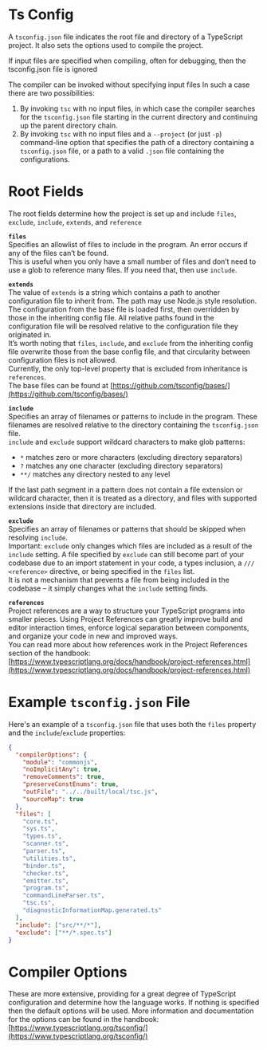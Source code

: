 # Ts Config
A `tsconfig.json` file indicates the root file and directory of a TypeScript project. It also sets the options used to compile the project.

If input files are specified when compiling, often for debugging, then the tsconfig.json file is ignored

The compiler can be invoked without specifying input files
In such a case there are two possibilities:
 
1. By invoking `tsc` with no input files, in which case the compiler searches for the `tsconfig.json` file starting in the current directory and continuing up the parent directory chain.  
2. By invoking `tsc` with no input files and a `--project` (or just `-p`) command-line option that specifies the path of a directory containing a `tsconfig.json` file, or a path to a valid `.json` file containing the configurations.  
 
# Root Fields
The root fields determine how the project is set up and include `files`, `exclude`, `include`, `extends`, and `reference`

**`files`**  
Specifies an allowlist of files to include in the program. An error occurs if any of the files can’t be found.  
This is useful when you only have a small number of files and don’t need to use a glob to reference many files. If you need that, then use `include`.  

**`extends`**  
The value of `extends` is a string which contains a path to another configuration file to inherit from. The path may use Node.js style resolution.  
The configuration from the base file is loaded first, then overridden by those in the inheriting config file. All relative paths found in the configuration file will be resolved relative to the configuration file they originated in.  
It’s worth noting that `files`, `include`, and `exclude` from the inheriting config file overwrite those from the base config file, and that circularity between configuration files is not allowed.  
Currently, the only top-level property that is excluded from inheritance is `references`.  
The base files can be found at [https://github.com/tsconfig/bases/](https://github.com/tsconfig/bases/)

**`include`**  
Specifies an array of filenames or patterns to include in the program. These filenames are resolved relative to the directory containing the `tsconfig.json` file.  
`include` and `exclude` support wildcard characters to make glob patterns:
- `*` matches zero or more characters (excluding directory separators)
- `?` matches any one character (excluding directory separators)
- `**/` matches any directory nested to any level

If the last path segment in a pattern does not contain a file extension or wildcard character, then it is treated as a directory, and files with supported extensions inside that directory are included.  

**`exclude`**  
Specifies an array of filenames or patterns that should be skipped when resolving `include`.  
Important: `exclude` only changes which files are included as a result of the `include` setting. A file specified by `exclude` can still become part of your codebase due to an import statement in your code, a types inclusion, a `/// <reference>` directive, or being specified in the `files` list.  
It is not a mechanism that prevents a file from being included in the codebase – it simply changes what the `include` setting finds.  

**`references`**  
Project references are a way to structure your TypeScript programs into smaller pieces. Using Project References can greatly improve build and editor interaction times, enforce logical separation between components, and organize your code in new and improved ways.  
You can read more about how references work in the Project References section of the handbook:
[https://www.typescriptlang.org/docs/handbook/project-references.html](https://www.typescriptlang.org/docs/handbook/project-references.html)

# Example `tsconfig.json` File

Here's an example of a `tsconfig.json` file that uses both the `files` property and the `include`/`exclude` properties:

```json
{
  "compilerOptions": {
    "module": "commonjs",
    "noImplicitAny": true,
    "removeComments": true,
    "preserveConstEnums": true,
    "outFile": "../../built/local/tsc.js",
    "sourceMap": true
  },
  "files": [
    "core.ts",
    "sys.ts",
    "types.ts",
    "scanner.ts",
    "parser.ts",
    "utilities.ts",
    "binder.ts",
    "checker.ts",
    "emitter.ts",
    "program.ts",
    "commandLineParser.ts",
    "tsc.ts",
    "diagnosticInformationMap.generated.ts"
  ],
  "include": ["src/**/*"],
  "exclude": ["**/*.spec.ts"]
}
```
# Compiler Options
These are more extensive, providing for a great degree of TypeScript configuration and determine how the language works.
If nothing is specified then the default options will be used.
More information and documentation for the options can be found in the handbook:
[https://www.typescriptlang.org/tsconfig/](https://www.typescriptlang.org/tsconfig/)
